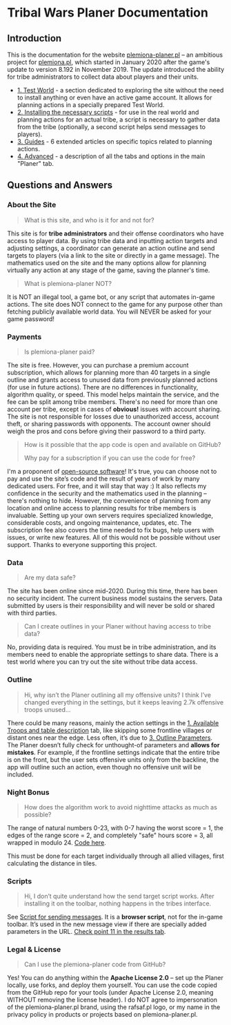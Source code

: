 # Tribal Wars Planer Documentation

## Introduction

This is the documentation for the website [plemiona-planer.pl](https://plemiona-planer.pl) – an ambitious project for [plemiona.pl](https://plemiona.pl), which started in January 2020 after the game's update to version 8.192 in November 2019. The update introduced the ability for tribe administrators to collect data about players and their units.

- [1. Test World](./first_steps/index.md) - a section dedicated to exploring the site without the need to install anything or even have an active game account. It allows for planning actions in a specially prepared Test World.
- [2. Installing the necessary scripts](./scripts/army_and_defence_collection.md) - for use in the real world and planning actions for an actual tribe, a script is necessary to gather data from the tribe (optionally, a second script helps send messages to players).
- [3. Guides](./primary/write_outline_targets.md) - 6 extended articles on specific topics related to planning actions.
- [4. Advanced](./primary/write_outline_targets.md) - a description of all the tabs and options in the main "Planer" tab.

## Questions and Answers

### About the Site

> What is this site, and who is it for and not for?

This site is for **tribe administrators** and their offense coordinators who have access to player data. By using tribe data and inputting action targets and adjusting settings, a coordinator can generate an action outline and send targets to players (via a link to the site or directly in a game message). The mathematics used on the site and the many options allow for planning virtually any action at any stage of the game, saving the planner's time.

> What is plemiona-planer NOT?

It is NOT an illegal tool, a game bot, or any script that automates in-game actions. The site does NOT connect to the game for any purpose other than fetching publicly available world data. You will NEVER be asked for your game password!

### Payments

> Is plemiona-planer paid?

The site is free. However, you can purchase a premium account subscription, which allows for planning more than 40 targets in a single outline and grants access to unused data from previously planned actions (for use in future actions). There are no differences in functionality, algorithm quality, or speed. This model helps maintain the service, and the fee can be split among tribe members. There's no need for more than one account per tribe, except in cases of **obvious!** issues with account sharing. The site is not responsible for losses due to unauthorized access, account theft, or sharing passwords with opponents. The account owner should weigh the pros and cons before giving their password to a third party.

> How is it possible that the app code is open and available on GitHub? 
> 
> Why pay for a subscription if you can use the code for free?

I'm a proponent of [open-source software](https://opensource.com/resources/what-open-source)! It's true, you can choose not to pay and use the site’s code and the result of years of work by many dedicated users. For free, and it will stay that way :) It also reflects my confidence in the security and the mathematics used in the planning – there's nothing to hide. However, the convenience of planning from any location and online access to planning results for tribe members is invaluable. Setting up your own servers requires specialized knowledge, considerable costs, and ongoing maintenance, updates, etc. The subscription fee also covers the time needed to fix bugs, help users with issues, or write new features. All of this would not be possible without user support. Thanks to everyone supporting this project.

### Data

> Are my data safe?

The site has been online since mid-2020. During this time, there has been no security incident. The current business model sustains the servers. Data submitted by users is their responsibility and will never be sold or shared with third parties.

> Can I create outlines in your Planer without having access to tribe data?

No, providing data is required. You must be in tribe administration, and its members need to enable the appropriate settings to share data. There is a test world where you can try out the site without tribe data access.

### Outline

> Hi, why isn’t the Planer outlining all my offensive units? I think I’ve changed everything in the settings, but it keeps leaving 2.7k offensive troops unused…

There could be many reasons, mainly the action settings in the [1. Available Troops and table description](./advanced/1_available_troops_and_table.md) tab, like skipping some frontline villages or distant ones near the edge. Less often, it’s due to [3. Outline Parameters](./advanced/3_outline_parameters.md). The Planer doesn’t fully check for unthought-of parameters and **allows for mistakes**. For example, if the frontline settings indicate that the entire tribe is on the front, but the user sets offensive units only from the backline, the app will outline such an action, even though no offensive unit will be included.

### Night Bonus

> How does the algorithm work to avoid nighttime attacks as much as possible?

The range of natural numbers 0-23, with 0-7 having the worst score = 1, the edges of the range score = 2, and completely "safe" hours score = 3, all wrapped in modulo 24. [Code here](https://github.com/rafsaf/Tribal-Wars-Planer/blob/708b2677a3ee64d2fb8fc50eb8d7601811260dff/utils/write_ram_target.py#L297).

This must be done for each target individually through all allied villages, first calculating the distance in tiles.

### Scripts

> Hi, I don’t quite understand how the send target script works. After installing it on the toolbar, nothing happens in the tribes interface.

See [Script for sending messages](./scripts/sending_messages.md). It is a **browser script**, not for the in-game toolbar. It’s used in the new message view if there are specially added parameters in the URL. [Check point 11 in the results tab](./first_steps/step_7_results_tab.md).

### Legal & License

> Can I use the plemiona-planer code from GitHub?

Yes! You can do anything within the **Apache License 2.0** – set up the Planer locally, use forks, and deploy them yourself. You can use the code copied from the GitHub repo for your tools (under Apache License 2.0, meaning WITHOUT removing the license header). I do NOT agree to impersonation of the plemiona-planer.pl brand, using the rafsaf.pl logo, or my name in the privacy policy in products or projects based on plemiona-planer.pl.